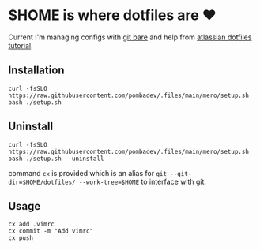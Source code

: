 # $HOME is where dotfiles are ❤️

Current I'm managing configs with [git bare](https://news.ycombinator.com/item?id=11071754) and help from [atlassian dotfiles tutorial](https://www..com/git/tutorials/dotfiles).

## Installation

```shell
curl -fsSLO https://raw.githubusercontent.com/pombadev/.files/main/mero/setup.sh
bash ./setup.sh
```

## Uninstall

```shell
curl -fsSLO https://raw.githubusercontent.com/pombadev/.files/main/mero/setup.sh
bash ./setup.sh --uninstall
```

command `cx` is provided which is an alias for `git --git-dir=$HOME/dotfiles/ --work-tree=$HOME` to interface with git.

## Usage

```shell
cx add .vimrc
cx commit -m "Add vimrc"
cx push
```
